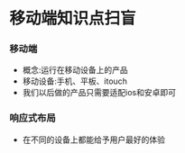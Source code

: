 # 移动端知识点扫盲

### 移动端

+ 概念:运行在移动设备上的产品
+ 移动设备:手机、平板、itouch
+ 我们以后做的产品只需要适配ios和安卓即可

### 响应式布局

+ 在不同的设备上都能给予用户最好的体验